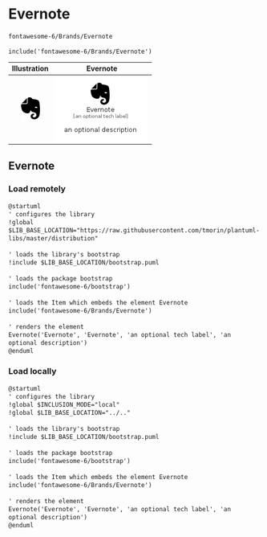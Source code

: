# Evernote


```text
fontawesome-6/Brands/Evernote
```

```text
include('fontawesome-6/Brands/Evernote')
```



| Illustration | Evernote |
| :---: | :---: |
| ![illustration for Illustration](../../fontawesome-6/Brands/Evernote.png) | ![illustration for Evernote](../../fontawesome-6/Brands/Evernote.Local.png) |




## Evernote

### Load remotely
```plantuml
@startuml
' configures the library
!global $LIB_BASE_LOCATION="https://raw.githubusercontent.com/tmorin/plantuml-libs/master/distribution"

' loads the library's bootstrap
!include $LIB_BASE_LOCATION/bootstrap.puml

' loads the package bootstrap
include('fontawesome-6/bootstrap')

' loads the Item which embeds the element Evernote
include('fontawesome-6/Brands/Evernote')

' renders the element
Evernote('Evernote', 'Evernote', 'an optional tech label', 'an optional description')
@enduml
```

### Load locally
```plantuml
@startuml
' configures the library
!global $INCLUSION_MODE="local"
!global $LIB_BASE_LOCATION="../.."

' loads the library's bootstrap
!include $LIB_BASE_LOCATION/bootstrap.puml

' loads the package bootstrap
include('fontawesome-6/bootstrap')

' loads the Item which embeds the element Evernote
include('fontawesome-6/Brands/Evernote')

' renders the element
Evernote('Evernote', 'Evernote', 'an optional tech label', 'an optional description')
@enduml
```

